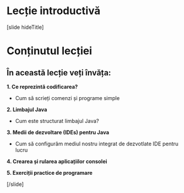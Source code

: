 # Lecție introductivă
[slide hideTitle]

# Conținutul lecției

## În această lecție veți învăța:

**1. Ce reprezintă codificarea?**

- Cum să scrieți comenzi și programe simple 

**2.  Limbajul Java**

- Cum este structurat limbajul Java?

**3. Medii de dezvoltare (IDEs) pentru Java**

- Cum să configurăm mediul nostru integrat de dezvotlate IDE pentru lucru

**4. Crearea și rularea aplicațiilor consolei**


**5. Exerciții practice de programare**




[/slide]
